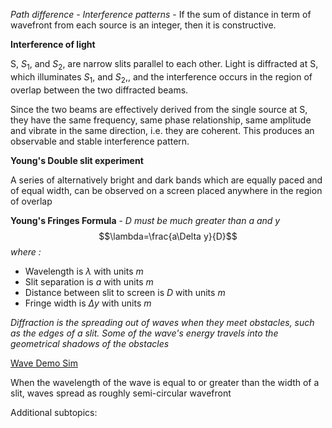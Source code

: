 *Path difference - Interference patterns* - If the sum of distance in term of wavefront from each source is an integer, then it is constructive. 

**Interference of light**

S, $S_1$, and $S_2$, are narrow slits parallel to each other. Light is diffracted at S, which illuminates $S_1$, and $S_2$,, and the interference occurs in the region of overlap between the two diffracted beams. 

Since the two beams are effectively derived from the single source at S, they have the same frequency, same phase relationship, same amplitude and vibrate in the same direction, i.e. they are coherent. This produces an observable and stable interference pattern.

**Young's Double slit experiment**

A series of alternatively bright and dark bands which are equally paced and of equal width, can be observed on a screen placed anywhere in the region of overlap

**Young's Fringes Formula** - *D must be much greater than a and y*
$$\lambda=\frac{a\Delta y}{D}$$
*where :*
- Wavelength is $\lambda$ with units $m$
- Slit separation is $a$ with units $m$
- Distance between slit to screen is $D$ with units $m$
- Fringe width is $\Delta y$ with units $m$

*Diffraction is the spreading out of waves when they meet obstacles, such as the edges of a slit. Some of the wave's energy travels into the geometrical shadows of the obstacles* 

[Wave Demo Sim](https://www.falstad.com/ripple )

When the wavelength of the wave is equal to or greater than the width of a slit, waves spread as roughly semi-circular wavefront


Additional subtopics:
```folder-index-content
```